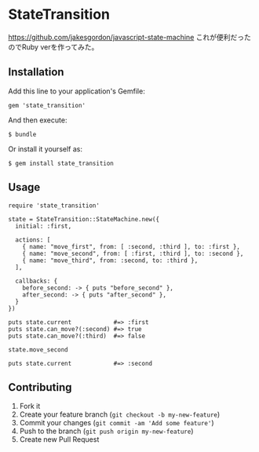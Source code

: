 # StateTransition

https://github.com/jakesgordon/javascript-state-machine
これが便利だったのでRuby verを作ってみた。

## Installation

Add this line to your application's Gemfile:

    gem 'state_transition'

And then execute:

    $ bundle

Or install it yourself as:

    $ gem install state_transition

## Usage

    require 'state_transition'

    state = StateTransition::StateMachine.new({
      initial: :first,

      actions: [
        { name: "move_first", from: [ :second, :third ], to: :first },
        { name: "move_second", from: [ :first, :third ], to: :second },
        { name: "move_third", from: :second, to: :third },
      ],

      callbacks: {
        before_second: -> { puts "before_second" },
        after_second: -> { puts "after_second" },
      }
    })

    puts state.current            #=> :first
    puts state.can_move?(:second) #=> true
    puts state.can_move?(:third)  #=> false

    state.move_second

    puts state.current            #=> :second


## Contributing

1. Fork it
2. Create your feature branch (`git checkout -b my-new-feature`)
3. Commit your changes (`git commit -am 'Add some feature'`)
4. Push to the branch (`git push origin my-new-feature`)
5. Create new Pull Request
